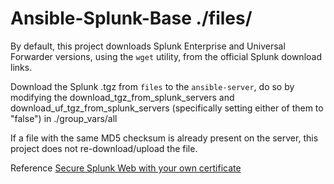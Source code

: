 # Ansible-Splunk-Base ./files/

By default, this project downloads Splunk Enterprise and Universal Forwarder versions, using the `wget` utility, from the official Splunk download links.

Download the Splunk .tgz from `files` to the `ansible-server`, do so by modifying the download_tgz_from_splunk_servers and download_uf_tgz_from_splunk_servers (specifically setting either of them to "false") in ./group_vars/all

If a file with the same MD5 checksum is already present on the server, this project does not re-download/upload the file.

Reference
[Secure Splunk Web with your own certificate](https://docs.splunk.com/Documentation/Splunk/8.2.0/Security/SecureSplunkWebusingasignedcertificate)